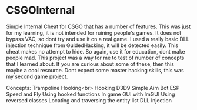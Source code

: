 # CSGOInternal

Simple Internal Cheat for CSGO that has a number of features. This was just for my learning, it is not intended for ruining people's games. It does not bypass VAC, so dont try and use it on a real game.
I used a really basic DLL injection technique from GuidedHacking, it will be detected easily. This cheat makes no attempt to hide. So again, use it for education, dont make people mad.
This project was a way for me to test of number of concepts that I learned about. If you are curious about some of these, then this maybe a cool resource. Dont expect some master hacking skills, this was my second game project.

Concepts:
  Trampoline Hooking<br\>
  Hooking D3D9
  Simple Aim Bot
  ESP
  Speed and Fly Using hooked functions
  In game GUI with ImGUI
  Using reversed classes
  Locating and traversing the entity list
  DLL Injection
